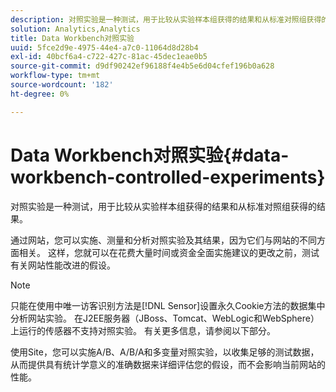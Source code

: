```yaml
---
description: 对照实验是一种测试，用于比较从实验样本组获得的结果和从标准对照组获得的结果。
solution: Analytics,Analytics
title: Data Workbench对照实验
uuid: 5fce2d9e-4975-44e4-a7c0-11064d8d28b4
exl-id: 40bcf6a4-c722-427c-81ac-45dec1eae0b5
source-git-commit: d9df90242ef96188f4e4b5e6d04cfef196b0a628
workflow-type: tm+mt
source-wordcount: '182'
ht-degree: 0%

---
```


# Data Workbench对照实验{#data-workbench-controlled-experiments}

对照实验是一种测试，用于比较从实验样本组获得的结果和从标准对照组获得的结果。

通过网站，您可以实施、测量和分析对照实验及其结果，因为它们与网站的不同方面相关。 这样，您就可以在花费大量时间或资金全面实施建议的更改之前，测试有关网站性能改进的假设。

>[!NOTE]
>
>只能在使用中唯一访客识别方法是[!DNL Sensor]设置永久Cookie方法的数据集中分析网站实验。 在J2EE服务器（JBoss、Tomcat、WebLogic和WebSphere）上运行的传感器不支持对照实验。 有关更多信息，请参阅以下部分。

使用Site，您可以实施A/B、A/B/A和多变量对照实验，以收集足够的测试数据，从而提供具有统计学意义的准确数据来详细评估您的假设，而不会影响当前网站的性能。
